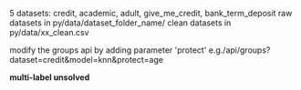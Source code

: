 5 datasets: credit, academic, adult, give_me_credit, bank_term_deposit
raw datasets in py/data/dataset_folder_name/
clean datasets in py/data/xx_clean.csv

modify the groups api by adding parameter 'protect' e.g./api/groups?dataset=credit&model=knn&protect=age

**multi-label unsolved**